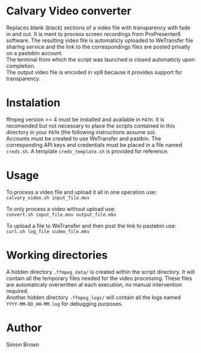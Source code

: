 # Calvary Video converter
Replaces blank (black) sections of a video file with transparency with fade in and out. It is ment to process screen recordings from ProPresenter6 software. The resulting video file is automaticly uploaded to WeTransfer file sharing service and the link to the correspondings files are posted privatly on a pastebin account.  
The terminal from which the script was launched is closed automaticly upon completion.  
The output video file is encoded in vp9 because it provides support for transparency.

# Instalation
ffmpeg version >= 4 must be installed and available in `PATH`.
It is recomended but not necessary to place the scripts contained in this directory in your `PATH` (the following instructions assume so).  
Accounts must be created to use WeTransfer and pastbin. The corresponding API keys and credentials must be placed in a file named `creds.sh`. A template `creds_template.sh` is provided for reference.

# Usage
To process a video file and upload it all in one operation use:  
```calvary_video.sh input_file.mov```  

To only process a video without upload use:  
```convert.sh input_file.mov output_file.mkv```  

To upload a file to WeTransfer and then post the link to pastebin use:  
```curl.sh log_file video_file.mkv```

# Working directories
A hidden directory `.ffmpeg_data/` is created within the script directory. It will contain all the temporary files needed for the video processing. These files are automaticaly overwritten at each execution, no manual intervention required.  
Another hidden directory `.ffmpeg_logs/` will contain all the logs named `YYYY-MM-DD_HH-MM.log` for debugging purposes.

# Author
Simon Brown
